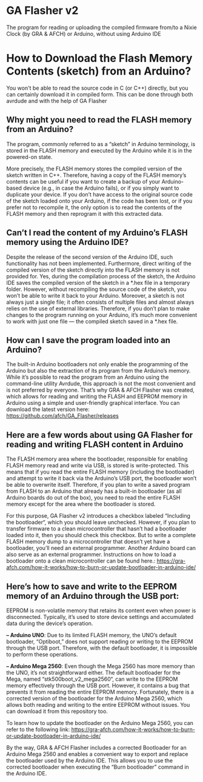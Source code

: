 # GA Flasher v2
The program for reading or uploading the compiled firmware from/to a Nixie Clock (by GRA & AFCH) or Arduino, without using Arduino IDE

# How to Download the Flash Memory Contents (sketch) from an Arduino?
You won't be able to read the source code in C (or C++) directly, but you can certainly download it in compiled form. This can be done through both avrdude and with the help of GA Flasher

## Why might you need to read the FLASH memory from an Arduino?

The program, commonly referred to as a “sketch” in Arduino terminology, is stored in the FLASH memory and executed by the Arduino while it is in the powered-on state.

More precisely, the FLASH memory stores the compiled version of the sketch written in C++. Therefore, having a copy of the FLASH memory’s contents can be useful if you want to create a backup of your Arduino-based device (e.g., in case the Arduino fails), or if you simply want to duplicate your device. If you don’t have access to the original source code of the sketch loaded onto your Arduino, if the code has been lost, or if you prefer not to recompile it, the only option is to read the contents of the FLASH memory and then reprogram it with this extracted data.

## Can’t I read the content of my Arduino’s FLASH memory using the Arduino IDE?

Despite the release of the second version of the Arduino IDE, such functionality has not been implemented. Furthermore, direct writing of the compiled version of the sketch directly into the FLASH memory is not provided for. Yes, during the compilation process of the sketch, the Arduino IDE saves the compiled version of the sketch in a *.hex file in a temporary folder. However, without recompiling the source code of the sketch, you won’t be able to write it back to your Arduino. Moreover, a sketch is not always just a single file; it often consists of multiple files and almost always relies on the use of external libraries. Therefore, if you don’t plan to make changes to the program running on your Arduino, it’s much more convenient to work with just one file — the compiled sketch saved in a *.hex file.

## How can I save the program loaded into an Arduino?

The built-in Arduino bootloaders not only enable the programming of the Arduino but also the extraction of its program from the Arduino’s memory. While it’s possible to read the program from an Arduino using the command-line utility Avrdude, this approach is not the most convenient and is not preferred by everyone. That’s why GRA & AFCH Flasher was created, which allows for reading and writing the FLASH and EEPROM memory in Arduino using a simple and user-friendly graphical interface. You can download the latest version here:  https://github.com/afch/GA_Flasher/releases

## Here are a few words about using GA Flasher for reading and writing FLASH content in Arduino

The FLASH memory area where the bootloader, responsible for enabling FLASH memory read and write via USB, is stored is write-protected. This means that if you read the entire FLASH memory (including the bootloader) and attempt to write it back via the Arduino’s USB port, the bootloader won’t be able to overwrite itself. Therefore, if you plan to write a saved program from FLASH to an Arduino that already has a built-in bootloader (as all Arduino boards do out of the box), you need to read the entire FLASH memory except for the area where the bootloader is stored.

For this purpose, GA Flasher v2 introduces a checkbox labeled “Including the bootloader“, which you should leave unchecked. However, if you plan to transfer firmware to a clean microcontroller that hasn’t had a bootloader loaded into it, then you should check this checkbox. But to write a complete FLASH memory dump to a microcontroller that doesn’t yet have a bootloader, you’ll need an external programmer. Another Arduino board can also serve as an external programmer. Instructions on how to load a bootloader onto a clean microcontroller can be found here.: https://gra-afch.com/how-it-works/how-to-burn-or-update-bootloader-in-arduino-ide/

## Here’s how to save and write to the EEPROM memory of an Arduino through the USB port:

EEPROM is non-volatile memory that retains its content even when power is disconnected. Typically, it’s used to store device settings and accumulated data during the device’s operation.

**– Arduino UNO**: Due to its limited FLASH memory, the UNO’s default bootloader, “Optiboot,” does not support reading or writing to the EEPROM through the USB port. Therefore, with the default bootloader, it is impossible to perform these operations.

**– Arduino Mega 2560**: Even though the Mega 2560 has more memory than the UNO, it’s not straightforward either. The default bootloader for the Mega, named “stk500boot_v2_mega2560“, can write to the EEPROM memory effectively through the USB port. However, it contains a bug that prevents it from reading the entire EEPROM memory. Fortunately, there is a corrected version of the bootloader for the Arduino Mega 2560, which allows both reading and writing to the entire EEPROM without issues. You can download it from this repository too.

To learn how to update the bootloader on the Arduino Mega 2560, you can refer to the following link:
https://gra-afch.com/how-it-works/how-to-burn-or-update-bootloader-in-arduino-ide/

By the way, GRA & AFCH Flasher includes a corrected Bootloader for an Arduino Mega 2560 and enables a convenient way to export and replace the bootloader used by the Arduino IDE. This allows you to use the corrected bootloader when executing the “Burn bootloader” command in the Arduino IDE.
